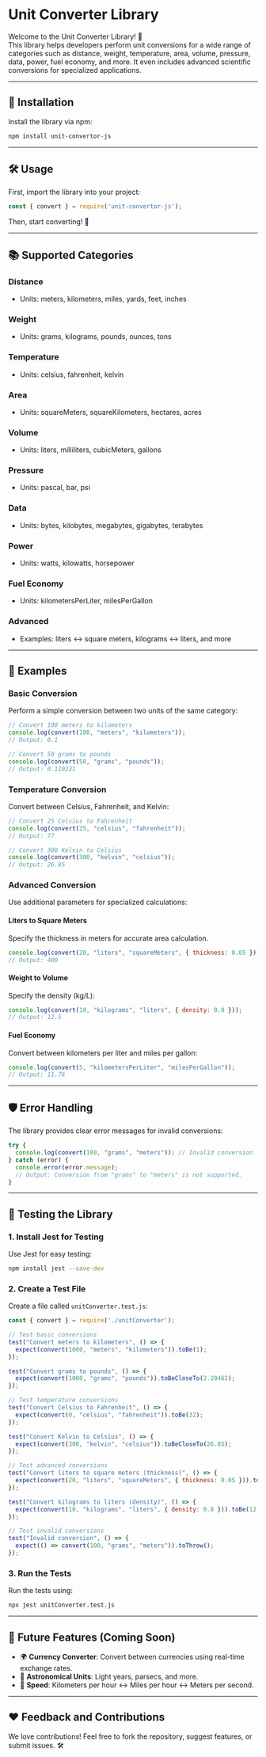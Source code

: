 
# Unit Converter Library

Welcome to the Unit Converter Library! 🎉  
This library helps developers perform unit conversions for a wide range of categories such as distance, weight, temperature, area, volume, pressure, data, power, fuel economy, and more. It even includes advanced scientific conversions for specialized applications.

---

## 🚀 Installation

Install the library via npm:

```bash
npm install unit-convertor-js
```

---

## 🛠️ Usage

First, import the library into your project:

```javascript
const { convert } = require('unit-convertor-js');
```

Then, start converting! 🚀

---

## 📚 Supported Categories

### **Distance**
- Units: meters, kilometers, miles, yards, feet, inches

### **Weight**
- Units: grams, kilograms, pounds, ounces, tons

### **Temperature**
- Units: celsius, fahrenheit, kelvin

### **Area**
- Units: squareMeters, squareKilometers, hectares, acres

### **Volume**
- Units: liters, milliliters, cubicMeters, gallons

### **Pressure**
- Units: pascal, bar, psi

### **Data**
- Units: bytes, kilobytes, megabytes, gigabytes, terabytes

### **Power**
- Units: watts, kilowatts, horsepower

### **Fuel Economy**
- Units: kilometersPerLiter, milesPerGallon

### **Advanced**
- Examples: liters ↔ square meters, kilograms ↔ liters, and more

---

## 🧮 Examples

### Basic Conversion
Perform a simple conversion between two units of the same category:

```javascript
// Convert 100 meters to kilometers
console.log(convert(100, "meters", "kilometers")); 
// Output: 0.1

// Convert 50 grams to pounds
console.log(convert(50, "grams", "pounds")); 
// Output: 0.110231
```

### Temperature Conversion
Convert between Celsius, Fahrenheit, and Kelvin:

```javascript
// Convert 25 Celsius to Fahrenheit
console.log(convert(25, "celsius", "fahrenheit")); 
// Output: 77

// Convert 300 Kelvin to Celsius
console.log(convert(300, "kelvin", "celsius")); 
// Output: 26.85
```

### Advanced Conversion
Use additional parameters for specialized calculations:

#### Liters to Square Meters
Specify the thickness in meters for accurate area calculation.

```javascript
console.log(convert(20, "liters", "squareMeters", { thickness: 0.05 })); 
// Output: 400
```

#### Weight to Volume
Specify the density (kg/L):

```javascript
console.log(convert(10, "kilograms", "liters", { density: 0.8 })); 
// Output: 12.5
```

#### Fuel Economy
Convert between kilometers per liter and miles per gallon:

```javascript
console.log(convert(5, "kilometersPerLiter", "milesPerGallon")); 
// Output: 11.76
```

---

## 🛡️ Error Handling

The library provides clear error messages for invalid conversions:

```javascript
try {
  console.log(convert(100, "grams", "meters")); // Invalid conversion
} catch (error) {
  console.error(error.message); 
  // Output: Conversion from "grams" to "meters" is not supported.
}
```

---

## 🧪 Testing the Library

### 1. Install Jest for Testing
Use Jest for easy testing:

```bash
npm install jest --save-dev
```

### 2. Create a Test File
Create a file called `unitConverter.test.js`:

```javascript
const { convert } = require('./unitConverter');

// Test basic conversions
test("Convert meters to kilometers", () => {
  expect(convert(1000, "meters", "kilometers")).toBe(1);
});

test("Convert grams to pounds", () => {
  expect(convert(1000, "grams", "pounds")).toBeCloseTo(2.20462);
});

// Test temperature conversions
test("Convert Celsius to Fahrenheit", () => {
  expect(convert(0, "celsius", "fahrenheit")).toBe(32);
});

test("Convert Kelvin to Celsius", () => {
  expect(convert(300, "kelvin", "celsius")).toBeCloseTo(26.85);
});

// Test advanced conversions
test("Convert liters to square meters (thickness)", () => {
  expect(convert(20, "liters", "squareMeters", { thickness: 0.05 })).toBe(400);
});

test("Convert kilograms to liters (density)", () => {
  expect(convert(10, "kilograms", "liters", { density: 0.8 })).toBe(12.5);
});

// Test invalid conversions
test("Invalid conversion", () => {
  expect(() => convert(100, "grams", "meters")).toThrow();
});
```

### 3. Run the Tests
Run the tests using:

```bash
npx jest unitConverter.test.js
```

---

## 🔮 Future Features (Coming Soon)

- 🌍 **Currency Converter**: Convert between currencies using real-time exchange rates.
- 📡 **Astronomical Units**: Light years, parsecs, and more.
- 🚀 **Speed**: Kilometers per hour ↔️ Miles per hour ↔️ Meters per second.

---

## ❤️ Feedback and Contributions

We love contributions! Feel free to fork the repository, suggest features, or submit issues. 🛠️
